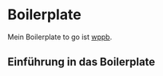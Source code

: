 # Boilerplate


Mein Boilerplate to go ist [wppb](https://wppb.me/).



## Einführung in das Boilerplate


<!-- ![wpbp homepage](/images/wppb-homepage.png) -->